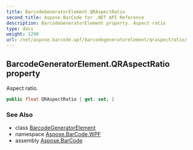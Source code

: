 ```yaml
---
title: BarcodeGeneratorElement.QRAspectRatio
second_title: Aspose.BarCode for .NET API Reference
description: BarcodeGeneratorElement property. Aspect ratio
type: docs
weight: 1290
url: /net/aspose.barcode.wpf/barcodegeneratorelement/qraspectratio/
---
```

## BarcodeGeneratorElement.QRAspectRatio property

Aspect ratio.

```csharp
public float QRAspectRatio { get; set; }
```

### See Also

* class [BarcodeGeneratorElement](../)
* namespace [Aspose.BarCode.WPF](../../barcodegeneratorelement/)
* assembly [Aspose.BarCode](../../../)


